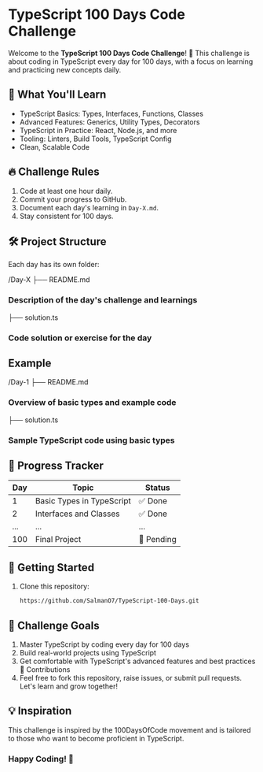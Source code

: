 # TypeScript 100 Days Code Challenge

Welcome to the **TypeScript 100 Days Code Challenge**! 🎯 This challenge is about coding in TypeScript every day for 100 days, with a focus on learning and practicing new concepts daily.

## 🧠 What You'll Learn
- TypeScript Basics: Types, Interfaces, Functions, Classes
- Advanced Features: Generics, Utility Types, Decorators
- TypeScript in Practice: React, Node.js, and more
- Tooling: Linters, Build Tools, TypeScript Config
- Clean, Scalable Code

## 🔥 Challenge Rules
1. Code at least one hour daily.
2. Commit your progress to GitHub.
3. Document each day's learning in `Day-X.md`.
4. Stay consistent for 100 days.

## 🛠️ Project Structure
Each day has its own folder:

/Day-X
  ├── README.md  
  ### Description of the day's challenge and learnings
  
  ├── solution.ts  
  ### Code solution or exercise for the day
  
## Example

/Day-1
  ├── README.md 
  ### Overview of basic types and example code
  
  ├── solution.ts 
  ### Sample TypeScript code using basic types


## 📅 Progress Tracker

| Day | Topic                     | Status   |
| --- | ------------------------- | -------- |
| 1   | Basic Types in TypeScript  | ✅ Done  |
| 2   | Interfaces and Classes     | ✅ Done  |
| ... | ...                       | ...      |
| 100 | Final Project              | 🚀 Pending |

## 🚀 Getting Started

1. Clone this repository:
   ```bash
   https://github.com/SalmanO7/TypeScript-100-Days.git


## 🏅 Challenge Goals

1. Master TypeScript by coding every day for 100 days
2. Build real-world projects using TypeScript
3. Get comfortable with TypeScript's advanced features and best practices
   🤝 Contributions
4. Feel free to fork this repository, raise issues, or submit pull requests. Let's learn and grow together!

## 💡 Inspiration
This challenge is inspired by the 100DaysOfCode movement and is tailored to those who want to become proficient in TypeScript.

### Happy Coding! 🚀
